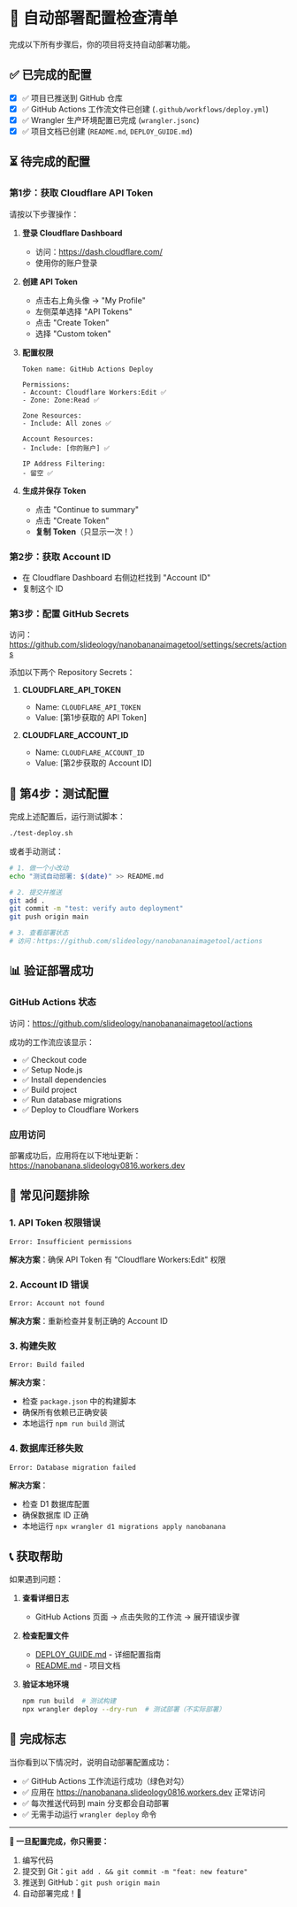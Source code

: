 # 🔧 自动部署配置检查清单

完成以下所有步骤后，你的项目将支持自动部署功能。

## ✅ 已完成的配置

- [x] ✅ 项目已推送到 GitHub 仓库
- [x] ✅ GitHub Actions 工作流文件已创建 (`.github/workflows/deploy.yml`)
- [x] ✅ Wrangler 生产环境配置已完成 (`wrangler.jsonc`)
- [x] ✅ 项目文档已创建 (`README.md`, `DEPLOY_GUIDE.md`)

## ⏳ 待完成的配置

### 第1步：获取 Cloudflare API Token

请按以下步骤操作：

1. **登录 Cloudflare Dashboard**
   - 访问：https://dash.cloudflare.com/
   - 使用你的账户登录

2. **创建 API Token**
   - 点击右上角头像 → "My Profile"
   - 左侧菜单选择 "API Tokens"
   - 点击 "Create Token"
   - 选择 "Custom token"

3. **配置权限**
   ```
   Token name: GitHub Actions Deploy
   
   Permissions:
   - Account: Cloudflare Workers:Edit ✅
   - Zone: Zone:Read ✅
   
   Zone Resources:
   - Include: All zones ✅
   
   Account Resources:
   - Include: [你的账户] ✅
   
   IP Address Filtering:
   - 留空 ✅
   ```

4. **生成并保存 Token**
   - 点击 "Continue to summary"
   - 点击 "Create Token"
   - **复制 Token**（只显示一次！）

### 第2步：获取 Account ID

- 在 Cloudflare Dashboard 右侧边栏找到 "Account ID"
- 复制这个 ID

### 第3步：配置 GitHub Secrets

访问：https://github.com/slideology/nanobananaimagetool/settings/secrets/actions

添加以下两个 Repository Secrets：

1. **CLOUDFLARE_API_TOKEN**
   - Name: `CLOUDFLARE_API_TOKEN`
   - Value: [第1步获取的 API Token]

2. **CLOUDFLARE_ACCOUNT_ID**
   - Name: `CLOUDFLARE_ACCOUNT_ID`
   - Value: [第2步获取的 Account ID]

## 🧪 第4步：测试配置

完成上述配置后，运行测试脚本：

```bash
./test-deploy.sh
```

或者手动测试：

```bash
# 1. 做一个小改动
echo "测试自动部署: $(date)" >> README.md

# 2. 提交并推送
git add .
git commit -m "test: verify auto deployment"
git push origin main

# 3. 查看部署状态
# 访问：https://github.com/slideology/nanobananaimagetool/actions
```

## 📊 验证部署成功

### GitHub Actions 状态

访问：https://github.com/slideology/nanobananaimagetool/actions

成功的工作流应该显示：
- ✅ Checkout code
- ✅ Setup Node.js
- ✅ Install dependencies
- ✅ Build project
- ✅ Run database migrations
- ✅ Deploy to Cloudflare Workers

### 应用访问

部署成功后，应用将在以下地址更新：
https://nanobanana.slideology0816.workers.dev

## 🚨 常见问题排除

### 1. API Token 权限错误
```
Error: Insufficient permissions
```
**解决方案**：确保 API Token 有 "Cloudflare Workers:Edit" 权限

### 2. Account ID 错误
```
Error: Account not found
```
**解决方案**：重新检查并复制正确的 Account ID

### 3. 构建失败
```
Error: Build failed
```
**解决方案**：
- 检查 `package.json` 中的构建脚本
- 确保所有依赖已正确安装
- 本地运行 `npm run build` 测试

### 4. 数据库迁移失败
```
Error: Database migration failed
```
**解决方案**：
- 检查 D1 数据库配置
- 确保数据库 ID 正确
- 本地运行 `npx wrangler d1 migrations apply nanobanana`

## 📞 获取帮助

如果遇到问题：

1. **查看详细日志**
   - GitHub Actions 页面 → 点击失败的工作流 → 展开错误步骤

2. **检查配置文件**
   - [DEPLOY_GUIDE.md](./DEPLOY_GUIDE.md) - 详细配置指南
   - [README.md](./README.md) - 项目文档

3. **验证本地环境**
   ```bash
   npm run build  # 测试构建
   npx wrangler deploy --dry-run  # 测试部署（不实际部署）
   ```

## 🎯 完成标志

当你看到以下情况时，说明自动部署配置成功：

- ✅ GitHub Actions 工作流运行成功（绿色对勾）
- ✅ 应用在 https://nanobanana.slideology0816.workers.dev 正常访问
- ✅ 每次推送代码到 main 分支都会自动部署
- ✅ 无需手动运行 `wrangler deploy` 命令

---

**🚀 一旦配置完成，你只需要：**
1. 编写代码
2. 提交到 Git：`git add . && git commit -m "feat: new feature"`
3. 推送到 GitHub：`git push origin main`
4. 自动部署完成！🎉